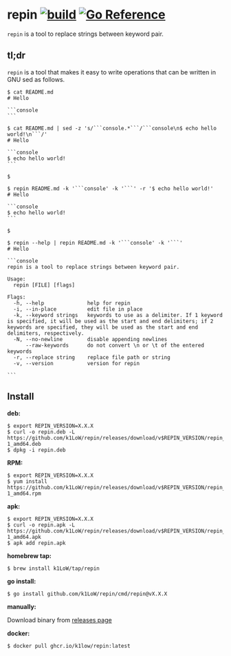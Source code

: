 # repin [![build](https://github.com/k1LoW/repin/actions/workflows/ci.yml/badge.svg)](https://github.com/k1LoW/repin/actions/workflows/ci.yml) [![Go Reference](https://pkg.go.dev/badge/github.com/k1LoW/repin.svg)](https://pkg.go.dev/github.com/k1LoW/repin)

`repin` is a tool to replace strings between keyword pair.

## tl;dr

`repin` is a tool that makes it easy to write operations that can be written in GNU sed as follows.

~~~
$ cat README.md
# Hello

```console
```

$ cat README.md | sed -z 's/```console.*```/```console\n$ echo hello world!\n```/'
# Hello

```console
$ echo hello world!
```

$
~~~

~~~
$ repin README.md -k '```console' -k '```' -r '$ echo hello world!'
# Hello

```console
$ echo hello world!
```

$
~~~

~~~
$ repin --help | repin README.md -k '```console' -k '```'
# Hello

```console
repin is a tool to replace strings between keyword pair.

Usage:
  repin [FILE] [flags]

Flags:
  -h, --help              help for repin
  -i, --in-place          edit file in place
  -k, --keyword strings   keywords to use as a delimiter. If 1 keyword is specified, it will be used as the start and end delimiters; if 2 keywords are specified, they will be used as the start and end delimiters, respectively.
  -N, --no-newline        disable appending newlines
      --raw-keywords      do not convert \n or \t of the entered keywords
  -r, --replace string    replace file path or string
  -v, --version           version for repin

```
~~~

## Install

**deb:**

``` console
$ export REPIN_VERSION=X.X.X
$ curl -o repin.deb -L https://github.com/k1LoW/repin/releases/download/v$REPIN_VERSION/repin_$REPIN_VERSION-1_amd64.deb
$ dpkg -i repin.deb
```

**RPM:**

``` console
$ export REPIN_VERSION=X.X.X
$ yum install https://github.com/k1LoW/repin/releases/download/v$REPIN_VERSION/repin_$REPIN_VERSION-1_amd64.rpm
```

**apk:**

``` console
$ export REPIN_VERSION=X.X.X
$ curl -o repin.apk -L https://github.com/k1LoW/repin/releases/download/v$REPIN_VERSION/repin_$REPIN_VERSION-1_amd64.apk
$ apk add repin.apk
```

**homebrew tap:**

```console
$ brew install k1LoW/tap/repin
```

**go install:**

```console
$ go install github.com/k1LoW/repin/cmd/repin@vX.X.X
```

**manually:**

Download binary from [releases page](https://github.com/k1LoW/repin/releases)

**docker:**

```console
$ docker pull ghcr.io/k1low/repin:latest
```
